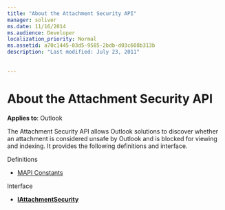 ```yaml
---
title: "About the Attachment Security API"
manager: soliver
ms.date: 11/16/2014
ms.audience: Developer
localization_priority: Normal
ms.assetid: a70c1445-03d5-9585-2bdb-d03c608b313b
description: "Last modified: July 23, 2011"
 
 
---
```


# About the Attachment Security API

  
  
**Applies to**: Outlook 
  
The Attachment Security API allows Outlook solutions to discover whether an attachment is considered unsafe by Outlook and is blocked for viewing and indexing. It provides the following definitions and interface.
  
Definitions
  
- [MAPI Constants](mapi-constants.md)
    
Interface
  
- **[IAttachmentSecurity](iattachmentsecurityiunknown.md)**
    

